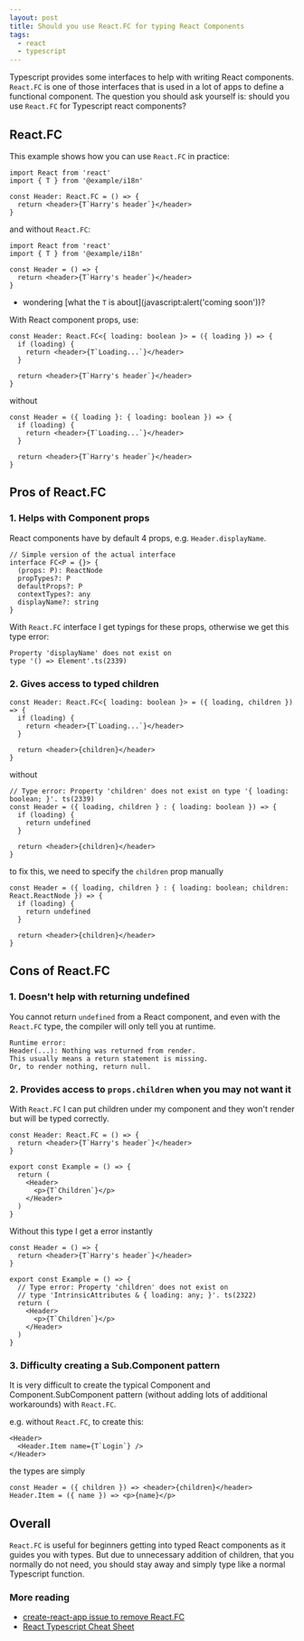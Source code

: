 ```yaml
---
layout: post
title: Should you use React.FC for typing React Components
tags:
  - react
  - typescript
---
```


Typescript provides some interfaces to help with writing React components.
`React.FC` is one of those interfaces that is used in a lot of apps to define a functional component.
The question you should ask yourself is: should you use `React.FC` for Typescript react components?

## React.FC

This example shows how you can use `React.FC` in practice:

```tsx
import React from 'react'
import { T } from '@example/i18n'

const Header: React.FC = () => {
  return <header>{T`Harry's header`}</header>
}
```

and without `React.FC`:

```tsx
import React from 'react'
import { T } from '@example/i18n'

const Header = () => {
  return <header>{T`Harry's header`}</header>
}
```

- wondering [what the `T` is about](javascript:alert('coming soon'))?

With React component props, use:

```tsx
const Header: React.FC<{ loading: boolean }> = ({ loading }) => {
  if (loading) {
    return <header>{T`Loading...`}</header>
  }

  return <header>{T`Harry's header`}</header>
}
```

without


```tsx
const Header = ({ loading }: { loading: boolean }) => {
  if (loading) {
    return <header>{T`Loading...`}</header>
  }

  return <header>{T`Harry's header`}</header>
}
```

## Pros of React.FC

### 1. Helps with Component props

React components have by default 4 props, e.g. `Header.displayName`.

```tsx
// Simple version of the actual interface
interface FC<P = {}> {
  (props: P): ReactNode
  propTypes?: P
  defaultProps?: P
  contextTypes?: any
  displayName?: string
}
```

With `React.FC` interface I get typings for these props, otherwise we get this type error:

```
Property 'displayName' does not exist on
type '() => Element'.ts(2339)
```

### 2. Gives access to typed children

```tsx
const Header: React.FC<{ loading: boolean }> = ({ loading, children }) => {
  if (loading) {
    return <header>{T`Loading...`}</header>
  }

  return <header>{children}</header>
}
```

without


```tsx
// Type error: Property 'children' does not exist on type '{ loading: boolean; }'. ts(2339)
const Header = ({ loading, children } : { loading: boolean }) => {
  if (loading) {
    return undefined
  }

  return <header>{children}</header>
}
```

to fix this, we need to specify the `children` prop manually

```tsx
const Header = ({ loading, children } : { loading: boolean; children: React.ReactNode }) => {
  if (loading) {
    return undefined
  }

  return <header>{children}</header>
}
```

## Cons of React.FC

### 1. Doesn't help with returning undefined

You cannot return `undefined` from a React component, and even with the `React.FC` type, the compiler will only tell you at runtime.

```
Runtime error:
Header(...): Nothing was returned from render.
This usually means a return statement is missing.
Or, to render nothing, return null.
```

### 2. Provides access to `props.children` when you may not want it

With `React.FC` I can put children under my component and they won't render but will be typed correctly.

```tsx
const Header: React.FC = () => {
  return <header>{T`Harry's header`}</header>
}

export const Example = () => {
  return (
    <Header>
      <p>{T`Children`}</p>
    </Header>
  )
}
```

Without this type I get a error instantly

```tsx
const Header = () => {
  return <header>{T`Harry's header`}</header>
}

export const Example = () => {
  // Type error: Property 'children' does not exist on
  // type 'IntrinsicAttributes & { loading: any; }'. ts(2322)
  return (
    <Header>
      <p>{T`Children`}</p>
    </Header>
  )
}
```


### 3. Difficulty creating a Sub.Component pattern

It is very difficult to create the typical Component and Component.SubComponent pattern (without adding lots of additional workarounds) with `React.FC`.

e.g. without `React.FC`, to create this:

```tsx
<Header>
  <Header.Item name={T`Login`} />
</Header>
```

the types are simply

```tsx
const Header = ({ children }) => <header>{children}</header>
Header.Item = ({ name }) => <p>{name}</p>
```


## Overall

`React.FC` is useful for beginners getting into typed React components as it guides you with types.
But due to unnecessary addition of children, that you normally do not need, you should stay away and simply type like a normal Typescript function.


### More reading

- [create-react-app issue to remove React.FC](https://github.com/facebook/create-react-app/pull/8177)
- [React Typescript Cheat Sheet](https://react-typescript-cheatsheet.netlify.app/docs/basic/getting-started/function_components)

